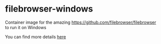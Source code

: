 # filebrowser-windows
Container image for the amazing https://github.com/filebrowser/filebrowser to run it on Windows

You can find more details [here](https://tobiasfenster.io/sharing-files-from-a-windows-container-host-through-filebrowser)